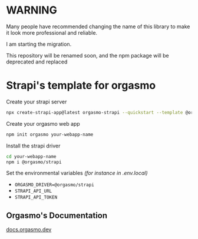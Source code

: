 # WARNING

Many people have recommended changing the name of this library to make it look more professional and reliable.

I am starting the migration.

This repository will be renamed soon, and the npm package will be deprecated and replaced

# Strapi's template for orgasmo

Create your strapi server

```sh
npx create-strapi-app@latest orgasmo-strapi --quickstart --template @orgasmo/strapi-template
```

Create your orgasmo web app

```sh
npm init orgasmo your-webapp-name
```

Install the strapi driver

```sh
cd your-webapp-name
npm i @orgasmo/strapi
```

Set the environmental variables _(for instance in .env.local)_

- `ORGASMO_DRIVER=@orgasmo/strapi`
- `STRAPI_API_URL`
- `STRAPI_API_TOKEN`

## Orgasmo's Documentation

[docs.orgasmo.dev](https://docs.orgasmo.dev)
